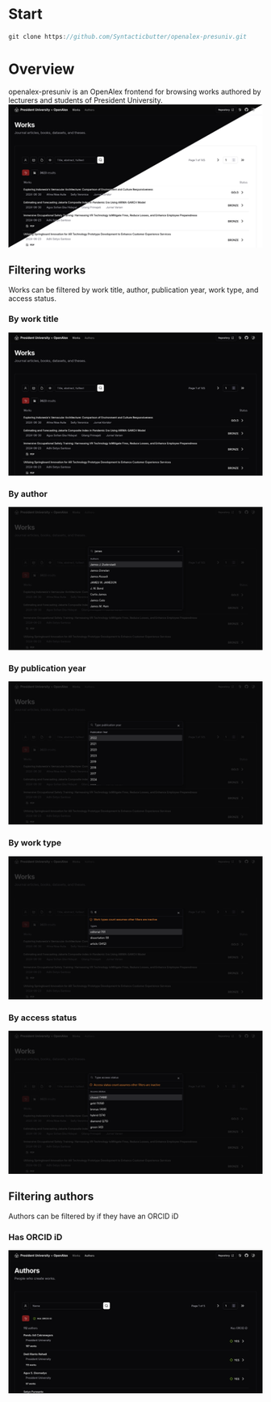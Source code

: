 # Start
```js
git clone https://github.com/Syntacticbutter/openalex-presuniv.git
```

# Overview
openalex-presuniv is an OpenAlex frontend for browsing works authored by lecturers and students of President University.
![Overview](static/readme/overview.png)

## Filtering works
Works can be filtered by work title, author, publication year, work type, and access status.

### By work title
![Filter by work title](static/readme/works.png)

### By author
![Filter by author](static/readme/autocomplete_author.png)

### By publication year
![Filter by publication year](static/readme/filter_year.png)

### By work type
![Filter by work type](static/readme/autocomplete_type.png)

### By access status
![Filter by access status](static/readme/filter_status.png)

## Filtering authors
Authors can be filtered by if they have an ORCID iD

### Has ORCID iD
![Has ORCID iD](static/readme/orcid.png)

<!-- # create-svelte

Everything you need to build a Svelte project, powered by [`create-svelte`](https://github.com/sveltejs/kit/tree/main/packages/create-svelte).

## Creating a project

If you're seeing this, you've probably already done this step. Congrats!

```bash
# create a new project in the current directory
npm create svelte@latest

# create a new project in my-app
npm create svelte@latest my-app
```

## Developing

Once you've created a project and installed dependencies with `npm install` (or `pnpm install` or `yarn`), start a development server:

```bash
npm run dev

# or start the server and open the app in a new browser tab
npm run dev -- --open
```

## Building

To create a production version of your app:

```bash
npm run build
```

You can preview the production build with `npm run preview`.

> To deploy your app, you may need to install an [adapter](https://kit.svelte.dev/docs/adapters) for your target environment. -->
